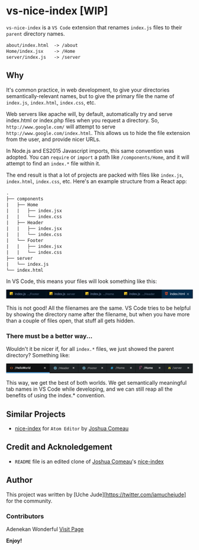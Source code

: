 # vs-nice-index [WIP]

`vs-nice-index` is a `VS Code` extension that renames `index.js` files to their `parent` directory names.

```
about/index.html  -> /about
Home/index.jsx    -> /Home
server/index.js   -> /server
```

## Why

It's common practice, in web development, to give your directories semantically-relevant names, but to give the primary file the name of `index.js`, `index.html`, `index.css`, etc.

Web servers like apache will, by default, automatically try and serve index.html or index.php files when you request a directory. So, `http://www.google.com/` will attempt to serve `http://www.google.com/index.html`. This allows us to hide the file extension from the user, and provide nicer URLs.

In Node.js and ES2015 Javascript imports, this same convention was adopted. You can `require` or `import` a path like `/components/Home`, and it will attempt to find an `index.*` file within it.

The end result is that a lot of projects are packed with files like `index.js`, `index.html`, `index.css`, etc. Here's an example structure from a React app:

```
.
├── components
|   ├── Home
|   |   ├── index.jsx
|   |   └── index.css
|   ├── Header
|   |   ├── index.jsx
|   |   └── index.css
|   └── Footer
|   |   ├── index.jsx
|   |   └── index.css
├── server
|   └── index.js
└── index.html
```

In VS Code, this means your files will look something like this:

![Sample pane files](/assets/before.png "Before")

This is not good! All the filenames are the same. VS Code tries to be helpful by showing the directory name after the filename, but when you have more than a couple of files open, that stuff all gets hidden.

### There must be a better way...

Wouldn't it be nicer if, for all `index.*` files, we just showed the parent directory? Something like:

![Better pane files](/assets/after.png "After")

This way, we get the best of both worlds. We get semantically meaningful tab names in VS Code while developing, and we can still reap all the benefits of using the index.* convention.  

## Similar Projects
- [nice-index](https://github.com/joshwcomeau/nice-index) for `Atom Editor` by [Joshua Comeau](https://twitter.com/JoshWComeau)

## Credit and Acknoledgement
- `README` file is an edited clone of [Joshua Comeau](https://twitter.com/JoshWComeau)'s [nice-index](https://github.com/joshwcomeau/nice-index)  


## Author
This project was written by [Uche Jude][https://twitter.com/iamuchejude] for the community.

### Contributors

Adenekan Wonderful [Visit Page](https://github.com/adenekan41)

**Enjoy!**
